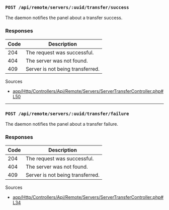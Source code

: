 ### `POST /api/remote/servers/:uuid/transfer/success`

The daemon notifies the panel about a transfer success.

### Responses

| Code | Description                       |
| ---- | --------------------------------- |
| 204  | The request was successful.       |
| 404  | The server was not found.         |
| 409  | Server is not being transferred.  |

Sources

- [app/Http/Controllers/Api/Remote/Servers/ServerTransferController.php#L50](https://github.com/pterodactyl/panel/blob/v1.11.3/app/Http/Controllers/Api/Remote/Servers/ServerTransferController.php#L50)

---

### `POST /api/remote/servers/:uuid/transfer/failure`

The daemon notifies the panel about a transfer failure.

### Responses

| Code | Description                       |
| ---- | --------------------------------- |
| 204  | The request was successful.       |
| 404  | The server was not found.         |
| 409  | Server is not being transferred.  |

Sources

- [app/Http/Controllers/Api/Remote/Servers/ServerTransferController.php#L34](https://github.com/pterodactyl/panel/blob/v1.11.3/app/Http/Controllers/Api/Remote/Servers/ServerTransferController.php#L34)
